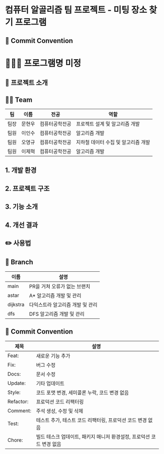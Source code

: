 # 컴퓨터 알골리즘 팀 프로젝트 - 미팅 장소 찾기 프로그램

## 🎯 Commit Convention

# ‍🧑🏻‍💻 프로그램명 미정 

## 🍎 프로젝트 소개

## 🙆🏻‍ Team
| 팀 | 이름  | 전공 | 역할                   |
|----|-----| ----- |----------------------|
| 팀장 | 문현우 | 컴퓨터공학전공 | 프로젝트 설계 및 알고리즘 개발    |
| 팀원 | 이인수 | 컴퓨터공학전공 | 알고리즘 개발              |
| 팀원 | 오영규 | 컴퓨터공학전공 | 지하철 데이터 수집 및 알고리즘 개발 |
| 팀원 | 이제혁 | 컴퓨터공학전공 | 알고리즘 개발              |

## 1. 개발 환경

## 2. 프로젝트 구조

## 3. 기능 소개

## 4. 개선 결과

## ✏️ 사용법 

## 🌴 Branch
| 이름       | 설명                 |
|----------|--------------------|
| main     | PR을 거쳐 오류가 없는 브랜치  |
| astar    | A* 알고리즘 개발 및 관리    |
| dijkstra | 다익스트라 알고리즘 개발 및 관리 |
| dfs      | DFS 알고리즘 개발 및 관리   |

## 🎯 Commit Convention
| 제목        | 설명 |
|-----------| --- |
| Feat:     | 새로운 기능 추가 |
| Fix:      | 버그 수정 |
| Docs:     | 문서 수정 |
| Update:   | 기타 업데이트 |
| Style:    | 코드 포맷 변경, 세미콜론 누락, 코드 변경 없음 |
| Refactor: | 프로덕션 코드 리팩터링 |
| Comment:  | 주석 생성, 수정 및 삭제 |
| Test:     | 테스트 추가, 테스트 코드 리팩터링, 프로덕션 코드 변경 없음 |
| Chore:    | 빌드 테스크 업데이트, 패키지 매니저 환경설정, 프로덕션 코드 변경 없음 |
